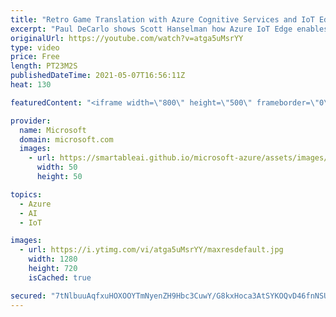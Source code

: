 ```yaml
---
title: "Retro Game Translation with Azure Cognitive Services and IoT Edge | Azure Friday"
excerpt: "Paul DeCarlo shows Scott Hanselman how Azure IoT Edge enables you to deploy cloud intelligence locally on edge devices.  By moving certain workloads to the edge of your network, your devices spend less time communicating with the cloud, can react more quickly to local changes, and operate reliably even"
originalUrl: https://youtube.com/watch?v=atga5uMsrYY
type: video
price: Free
length: PT23M2S
publishedDateTime: 2021-05-07T16:56:11Z
heat: 130

featuredContent: "<iframe width=\"800\" height=\"500\" frameborder=\"0\" src=\"https://www.youtube.com/embed/atga5uMsrYY\" allow=\"accelerometer; autoplay; encrypted-media; gyroscope; picture-in-picture\" allowfullscreen></iframe>"

provider:
  name: Microsoft
  domain: microsoft.com
  images:
    - url: https://smartableai.github.io/microsoft-azure/assets/images/organizations/microsoft.com-50x50.jpg
      width: 50
      height: 50

topics:
  - Azure
  - AI
  - IoT

images:
  - url: https://i.ytimg.com/vi/atga5uMsrYY/maxresdefault.jpg
    width: 1280
    height: 720
    isCached: true

secured: "7tNlbuuAqfxuHOXOOYTmNyenZH9Hbc3CuwY/G8kxHoca3AtSYKOQvD46fnNSUXmvf+55KBCpR9c1Xz/1Zp+ro+Nn0d5dVxEt25vypr1OmkHjpbaqOu5xCbpNeXlN7tMiXfMYEfXGhDSVIZC5Yg2l7Pi4svuXU4wb0+Jy9/OdSBlnGqVp1USf3TTZVrvLJPJRwVLiFQ5U/KNg2ce3pQnGvvPgtjfGEAldCmcXt6ItWjTBb0xpbu8ALqjCp4SDmORrxY9uR+VX5gFfla0+4kC4LJ06/MOeNzBK1nXdGJv8n32Y4ThX2vf6hUqNNi3DwXb19ZDk7jZgqXfCZNiGETvi12ncrVZOecg5ZA8bV0pP0iU/G3ofPei491+6tSLhi1w0/B6HdIywg3KuE/jniQLHm5RGL21aUpyYzl0Z0t7UvRw=;Zj3Y80ApKXvlJyK7VpfLvQ=="
---
```


